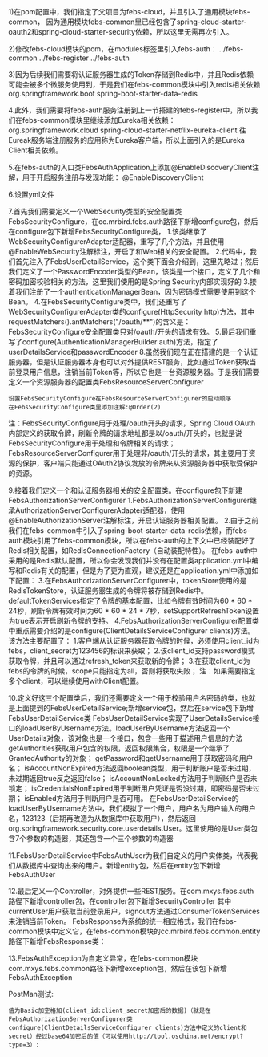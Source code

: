 1)在pom配置中，我们指定了父项目为febs-cloud，并且引入了通用模块febs-common，
因为通用模块febs-common里已经包含了spring-cloud-starter-oauth2和spring-cloud-starter-security依赖，所以这里无需再次引入。

2)修改febs-cloud模块的pom，在modules标签里引入febs-auth：
    <modules>
        <module>../febs-common</module>
        <module>../febs-register</module>
        <module>../febs-auth</module>
    </modules>


3)因为后续我们需要将认证服务器生成的Token存储到Redis中，并且Redis依赖可能会被多个微服务使用到，于是我们在febs-common模块中引入redis相关依赖
    <dependency>
        <groupId>org.springframework.boot</groupId>
        <artifactId>spring-boot-starter-data-redis</artifactId>
    </dependency>

4.此外，我们需要将febs-auth服务注册到上一节搭建的febs-register中，所以我们在febs-common模块里继续添加Eureka相关依赖：
    <dependency>
        <groupId>org.springframework.cloud</groupId>
        <artifactId>spring-cloud-starter-netflix-eureka-client</artifactId>
    </dependency>
    往Eureak服务端注册服务的应用称为Eureka客户端，所以上面引入的是Eureka Client相关依赖。

5.在febs-auth的入口类FebsAuthApplication上添加@EnableDiscoveryClient注解，用于开启服务注册与发现功能：
    @EnableDiscoveryClient

6.设置yml文件


7.首先我们需要定义一个WebSecurity类型的安全配置类FebsSecurityConfigure，在cc.mrbird.febs.auth路径下新增configure包，然后在configure包下新增FebsSecurityConfigure类，
    1.该类继承了WebSecurityConfigurerAdapter适配器，重写了几个方法，并且使用@EnableWebSecurity注解标注，开启了和Web相关的安全配置。
    2.代码中，我们首先注入了FebsUserDetailService，这个类下面会介绍到，这里先略过；然后我们定义了一个PasswordEncoder类型的Bean，该类是一个接口，定义了几个和密码加密校验相关的方法，这里我们使用的是Spring Security内部实现好的
    3.接着我们注册了一个authenticationManagerBean，因为密码模式需要使用到这个Bean。
    4.在FebsSecurityConfigure类中，我们还重写了WebSecurityConfigurerAdapter类的configure(HttpSecurity http)方法，其中requestMatchers().antMatchers("/oauth/**")的含义是：FebsSecurityConfigure安全配置类只对/oauth/开头的请求有效。
    5.最后我们重写了configure(AuthenticationManagerBuilder auth)方法，指定了userDetailsService和passwordEncoder
8.虽然我们现在正在搭建的是一个认证服务器，但是认证服务器本身也可以对外提供REST服务，比如通过Token获取当前登录用户信息，注销当前Token等，所以它也是一台资源服务器。于是我们需要定义一个资源服务器的配置类FebsResourceServerConfigurer

    设置FebsSecurityConfigure在FebsResourceServerConfigurer的启动顺序
    在FebsSecurityConfigure类里添加注解:@Order(2)
注：FebsSecurityConfigure用于处理/oauth开头的请求，Spring Cloud OAuth内部定义的获取令牌，刷新令牌的请求地址都是以/oauth/开头的，也就是说FebsSecurityConfigure用于处理和令牌相关的请求；
    FebsResourceServerConfigurer用于处理非/oauth/开头的请求，其主要用于资源的保护，客户端只能通过OAuth2协议发放的令牌来从资源服务器中获取受保护的资源。

9.接着我们定义一个和认证服务器相关的安全配置类。在configure包下新建FebsAuthorizationServerConfigurer
        1.FebsAuthorizationServerConfigurer继承AuthorizationServerConfigurerAdapter适配器，使用@EnableAuthorizationServer注解标注，开启认证服务器相关配置。
        2.由于之前我们在febs-common中引入了spring-boot-starter-data-redis依赖，而febs-auth模块引用了febs-common模块，所以在febs-auth的上下文中已经装配好了Redis相关配置，如RedisConnectionFactory（自动装配特性）。
          在febs-auth中采用的是Redis默认配置，所以你会发现我们并没有在配置类application.yml中编写和Redis有关的配置，但是为了更为直观，建议还是在application.yml中添加如下配置：
        3.在FebsAuthorizationServerConfigurer中，tokenStore使用的是RedisTokenStore，认证服务器生成的令牌将被存储到Redis中。
          defaultTokenServices指定了令牌的基本配置，比如令牌有效时间为60 * 60 * 24秒，刷新令牌有效时间为60 * 60 * 24 * 7秒，setSupportRefreshToken设置为true表示开启刷新令牌的支持。
        4.FebsAuthorizationServerConfigurer配置类中重点需要介绍的是configure(ClientDetailsServiceConfigurer clients)方法。该方法主要配置了：
            1.客户端从认证服务器获取令牌的时候，必须使用client_id为febs，client_secret为123456的标识来获取；
            2.该client_id支持password模式获取令牌，并且可以通过refresh_token来获取新的令牌；
            3.在获取client_id为febs的令牌的时候，scope只能指定为all，否则将获取失败；
            注：如果需要指定多个client，可以继续使用withClient配置。

10.定义好这三个配置类后，我们还需要定义一个用于校验用户名密码的类，也就是上面提到的FebsUserDetailService;新增service包，然后在service包下新增FebsUserDetailService类
    FebsUserDetailService实现了UserDetailsService接口的loadUserByUsername方法。loadUserByUsername方法返回一个UserDetails对象，该对象也是一个接口，包含一些用于描述用户信息的方法
        getAuthorities获取用户包含的权限，返回权限集合，权限是一个继承了GrantedAuthority的对象；
        getPassword和getUsername用于获取密码和用户名；
        isAccountNonExpired方法返回boolean类型，用于判断账户是否未过期，未过期返回true反之返回false；
        isAccountNonLocked方法用于判断账户是否未锁定；
        isCredentialsNonExpired用于判断用户凭证是否没过期，即密码是否未过期；
        isEnabled方法用于判断用户是否可用。
    在FebsUserDetailService的loadUserByUsername方法中，我们模拟了一个用户，用户名为用户输入的用户名，123123（后期再改造为从数据库中获取用户），然后返回org.springframework.security.core.userdetails.User。这里使用的是User类包含7个参数的构造器，其还包含一个三个参数的构造器

11.FebsUserDetailService中FebsAuthUser为我们自定义的用户实体类，代表我们从数据库中查询出来的用户。新增entity包，然后在entity包下新增FebsAuthUser

12.最后定义一个Controller，对外提供一些REST服务。在com.mxys.febs.auth路径下新增controller包，在controller包下新增SecurityController
    其中currentUser用户获取当前登录用户，signout方法通过ConsumerTokenServices来注销当前Token。
    FebsResponse为系统的统一相应格式，我们在febs-common模块中定义它，在febs-common模块的cc.mrbird.febs.common.entity路径下新增FebsResponse类：

13.FebsAuthException为自定义异常，在febs-common模块com.mxys.febs.common路径下新增exception包，然后在该包下新增FebsAuthException

PostMan测试:

    值为Basic加空格加(client_id:client_secret加密后的数据)（就是在FebsAuthorizationServerConfigurer类configure(ClientDetailsServiceConfigurer clients)方法中定义的client和secret）经过base64加密后的值（可以使用http://tool.oschina.net/encrypt?type=3）:

